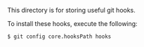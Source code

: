 This directory is for storing useful git hooks.

To install these hooks, execute the following:

```bash
$ git config core.hooksPath hooks
```

